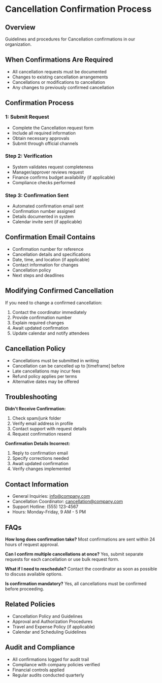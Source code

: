 # Cancellation Confirmation Process

## Overview
Guidelines and procedures for Cancellation confirmations in our organization.

## When Confirmations Are Required
- All cancellation requests must be documented
- Changes to existing cancellation arrangements
- Cancellations or modifications to cancellation
- Any changes to previously confirmed cancellation

## Confirmation Process

###  1: Submit Request
- Complete the Cancellation request form
- Include all required information
- Obtain necessary approvals
- Submit through official channels

### Step 2: Verification
- System validates request completeness
- Manager/approver reviews request
- Finance confirms budget availability (if applicable)
- Compliance checks performed

### Step 3: Confirmation Sent
- Automated confirmation email sent
- Confirmation number assigned
- Details documented in system
- Calendar invite sent (if applicable)

## Confirmation Email Contains
- Confirmation number for reference
- Cancellation details and specifications
- Date, time, and location (if applicable)
- Contact information for changes
- Cancellation policy
- Next steps and deadlines

## Modifying Confirmed Cancellation
If you need to change a confirmed cancellation:
1. Contact the coordinator immediately
2. Provide confirmation number
3. Explain required changes
4. Await updated confirmation
5. Update calendar and notify attendees

## Cancellation Policy
- Cancellations must be submitted in writing
- Cancellation can be cancelled up to [timeframe] before
- Late cancellations may incur fees
- Refund policy applies per terms
- Alternative dates may be offered

## Troubleshooting

**Didn't Receive Confirmation:**
1. Check spam/junk folder
2. Verify email address in profile
3. Contact support with request details
4. Request confirmation resend

**Confirmation Details Incorrect:**
1. Reply to confirmation email
2. Specify corrections needed
3. Await updated confirmation
4. Verify changes implemented

## Contact Information
- General Inquiries: info@company.com
- Cancellation Coordinator: cancellation@company.com
- Support Hotline: (555) 123-4567
- Hours: Monday-Friday, 9 AM - 5 PM

## FAQs

**How long does confirmation take?**
Most confirmations are sent within 24 hours of request approval.

**Can I confirm multiple cancellations at once?**
Yes, submit separate requests for each cancellation or use bulk request form.

**What if I need to reschedule?**
Contact the coordinator as soon as possible to discuss available options.

**Is confirmation mandatory?**
Yes, all cancellations must be confirmed before proceeding.

## Related Policies
- Cancellation Policy and Guidelines
- Approval and Authorization Procedures
- Travel and Expense Policy (if applicable)
- Calendar and Scheduling Guidelines

## Audit and Compliance
- All confirmations logged for audit trail
- Compliance with company policies verified
- Financial controls applied
- Regular audits conducted quarterly

